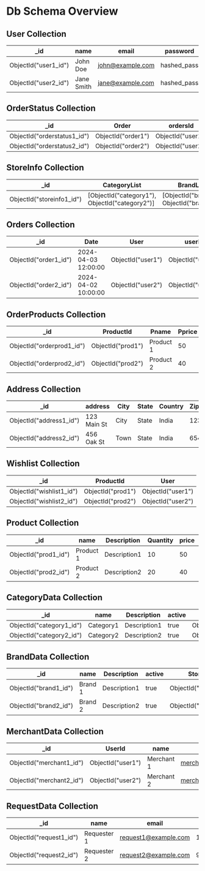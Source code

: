 # Db Schema Overview 


## User Collection
| _id                  | name       | email             | password    | loginMedium | phone       | Role  | SellerProducts | Addresses | MerchantData | Wishlists | Orders | OrderStatusList |
|----------------------|------------|-------------------|-------------|-------------|-------------|-------|----------------|-----------|--------------|-----------|--------|-----------------|
| ObjectId("user1_id") | John Doe   | john@example.com  | hashed_pass | email       | 1234567890  | User  | [...]          | [...]     | [...]        | [...]     | [...]  | [...]           |
| ObjectId("user2_id") | Jane Smith | jane@example.com  | hashed_pass | email       | 9876543210  | Admin | [...]          | [...]     | [...]        | [...]     | [...]  | [...]           |

## OrderStatus Collection
| _id                        | Order                | ordersId           | User             | userId           |
|----------------------------|----------------------|--------------------|------------------|------------------|
| ObjectId("orderstatus1_id")| ObjectId("order1")   | ObjectId("user1")  | ObjectId("user1")| ObjectId("user1")|
| ObjectId("orderstatus2_id")| ObjectId("order2")   | ObjectId("user2")  | ObjectId("user2")| ObjectId("user2")|

## StoreInfo Collection
| _id                        | CategoryList         | BrandList           | MerchantList        | RequestData        | AllProducts        |
|----------------------------|----------------------|---------------------|---------------------|--------------------|--------------------|
| ObjectId("storeinfo1_id") | [ObjectId("category1"), ObjectId("category2")] | [ObjectId("brand1"), ObjectId("brand2")] | [ObjectId("merchant1"), ObjectId("merchant2")] | [ObjectId("request1"), ObjectId("request2")] | [ObjectId("prod1"), ObjectId("prod2")] |


## Orders Collection
| _id                      | Date                 | User                | userId              | OrderItemsList     | Subtotal | Sales |
|--------------------------|----------------------|---------------------|---------------------|--------------------|----------|-------|
| ObjectId("order1_id")   | 2024-04-03 12:00:00  | ObjectId("user1")   | ObjectId("user1")   | [ObjectId("orderprod1")] | 100      | 10    |
| ObjectId("order2_id")   | 2024-04-02 10:00:00  | ObjectId("user2")   | ObjectId("user2")   | [ObjectId("orderprod2")] | 80       | 8     |


## OrderProducts Collection
| _id                         | ProductId           | Pname         | Pprice | Status        | Quantity | TotalPrice | Orders          |
|-----------------------------|---------------------|---------------|--------|---------------|----------|------------|-----------------|
| ObjectId("orderprod1_id")  | ObjectId("prod1")   | Product 1     | 50     | Not Processed| 2        | 100        | ObjectId("order1")|
| ObjectId("orderprod2_id")  | ObjectId("prod2")   | Product 2     | 40     | Not Processed| 2        | 80         | ObjectId("order2")|


## Address Collection
| _id                         | address        | City       | State | Country | ZipCode | defaultAddress | User          |
|-----------------------------|----------------|------------|-------|---------|---------|----------------|---------------|
| ObjectId("address1_id")     | 123 Main St    | City       | State | India   | 123456  | true           | ObjectId("user1")|
| ObjectId("address2_id")     | 456 Oak St     | Town       | State | India   | 654321  | false          | ObjectId("user2")|

## Wishlist Collection
| _id                          | ProductId           | User              |
|------------------------------|---------------------|-------------------|
| ObjectId("wishlist1_id")     | ObjectId("prod1")   | ObjectId("user1")|
| ObjectId("wishlist2_id")     | ObjectId("prod2")   | ObjectId("user2")|

## Product Collection
| _id                         | name        | Description  | Quantity | price | Brand     | Category | ProductUrl        | active | StoreInfo     | User          |
|-----------------------------|-------------|--------------|----------|-------|-----------|----------|-------------------|--------|---------------|---------------|
| ObjectId("prod1_id")        | Product 1   | Description1 | 10       | 50    | Brand 1   | Category1| http://example.com/prod1 | true   | ObjectId("storeinfo1")| ObjectId("user1")|
| ObjectId("prod2_id")        | Product 2   | Description2 | 20       | 40    | Brand 2   | Category2| http://example.com/prod2 | true   | ObjectId("storeinfo1")| ObjectId("user2")|

## CategoryData Collection
| _id                         | name       | Description   | active | StoreInfo   |
|-----------------------------|------------|---------------|--------|-------------|
| ObjectId("category1_id")    | Category1  | Description1  | true   | ObjectId("storeinfo1")|
| ObjectId("category2_id")    | Category2  | Description2  | true   | ObjectId("storeinfo1")|

## BrandData Collection
| _id                         | name       | Description   | active | StoreInfo   |
|-----------------------------|------------|---------------|--------|-------------|
| ObjectId("brand1_id")      | Brand 1    | Description1  | true   | ObjectId("storeinfo1")|
| ObjectId("brand2_id")      | Brand 2    | Description2  | true   | ObjectId("storeinfo1")|

## MerchantData Collection
| _id                         | UserId            | name        | email               | phone      | companyName     | CompanyDescription  | StoreInfo     |
|-----------------------------|-------------------|-------------|---------------------|------------|-----------------|---------------------|---------------|
| ObjectId("merchant1_id")   | ObjectId("user1") | Merchant 1  | merchant1@example.com | 1234567890| Company 1       | Description1        | ObjectId("storeinfo1")|
| ObjectId("merchant2_id")   | ObjectId("user2") | Merchant 2  | merchant2@example.com | 9876543210| Company 2       | Description2        | ObjectId("storeinfo1")|

## RequestData Collection
| _id                          | name        | email             | phone       | companyName  | CompanyDescription | StoreInfo   |
|------------------------------|-------------|-------------------|-------------|--------------|--------------------|-------------|
| ObjectId("request1_id")      | Requester 1 | request1@example.com | 1234567890 | Request Co.  | Description1       | ObjectId("storeinfo1")|
| ObjectId("request2_id")      | Requester 2 | request2@example.com | 9876543210 | Request Co.  | Description2       | ObjectId("storeinfo1")|
